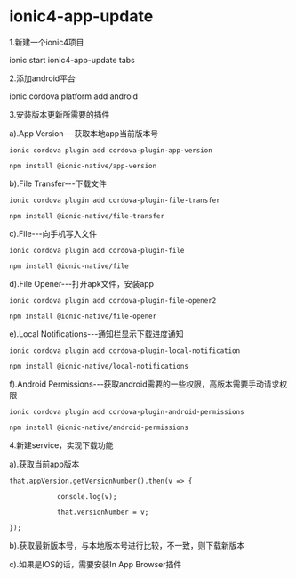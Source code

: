 # ionic4-app-update

1.新建一个ionic4项目

ionic start ionic4-app-update tabs

2.添加android平台

ionic cordova platform add android

3.安装版本更新所需要的插件

a).App Version---获取本地app当前版本号

    ionic cordova plugin add cordova-plugin-app-version

    npm install @ionic-native/app-version

b).File Transfer---下载文件

    ionic cordova plugin add cordova-plugin-file-transfer

    npm install @ionic-native/file-transfer

c).File---向手机写入文件

    ionic cordova plugin add cordova-plugin-file

    npm install @ionic-native/file

d).File Opener---打开apk文件，安装app

    ionic cordova plugin add cordova-plugin-file-opener2

    npm install @ionic-native/file-opener

e).Local Notifications---通知栏显示下载进度通知

    ionic cordova plugin add cordova-plugin-local-notification

    npm install @ionic-native/local-notifications

f).Android Permissions---获取android需要的一些权限，高版本需要手动请求权限

    ionic cordova plugin add cordova-plugin-android-permissions

    npm install @ionic-native/android-permissions

4.新建service，实现下载功能

a).获取当前app版本

    that.appVersion.getVersionNumber().then(v => {

                console.log(v);

                that.versionNumber = v;

    });

b).获取最新版本号，与本地版本号进行比较，不一致，则下载新版本


c).如果是IOS的话，需要安装In App Browser插件
